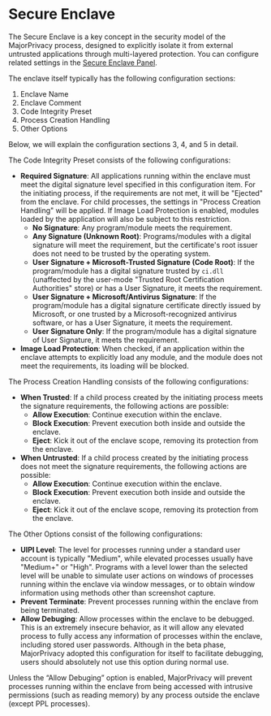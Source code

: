 # Secure Enclave

The Secure Enclave is a key concept in the security model of the MajorPrivacy process, designed to explicitly isolate it from external untrusted applications through multi-layered protection.
You can configure related settings in the <a href="../Panel/Secure Enclave.md">Secure Enclave Panel</a>.

The enclave itself typically has the following configuration sections:
1. Enclave Name
2. Enclave Comment
3. Code Integrity Preset
4. Process Creation Handling
5. Other Options

Below, we will explain the configuration sections 3, 4, and 5 in detail.

The Code Integrity Preset consists of the following configurations:
 - **Required Signature**: All applications running within the enclave must meet the digital signature level specified in this configuration item. For the initiating process, if the requirements are not met, it will be "Ejected" from the enclave. For child processes, the settings in "Process Creation Handling" will be applied. If Image Load Protection is enabled, modules loaded by the application will also be subject to this restriction.
   - **No Signature**: Any program/module meets the requirement.
   - **Any Signature (Unknown Root)**: Programs/modules with a digital signature will meet the requirement, but the certificate's root issuer does not need to be trusted by the operating system.
   - **User Signature + Microsoft-Trusted Signature (Code Root)**: If the program/module has a digital signature trusted by `ci.dll` (unaffected by the user-mode "Trusted Root Certification Authorities" store) or has a User Signature, it meets the requirement.
   - **User Signature + Microsoft/Antivirus Signature**: If the program/module has a digital signature certificate directly issued by Microsoft, or one trusted by a Microsoft-recognized antivirus software, or has a User Signature, it meets the requirement.
   - **User Signature Only**: If the program/module has a digital signature of User Signature, it meets the requirement.
 - **Image Load Protection**: When checked, if an application within the enclave attempts to explicitly load any module, and the module does not meet the requirements, its loading will be blocked.

The Process Creation Handling consists of the following configurations:
 - **When Trusted**: If a child process created by the initiating process meets the signature requirements, the following actions are possible:
   - **Allow Execution**: Continue execution within the enclave.
   - **Block Execution**: Prevent execution both inside and outside the enclave.
   - **Eject**: Kick it out of the enclave scope, removing its protection from the enclave.
 - **When Untrusted**: If a child process created by the initiating process does not meet the signature requirements, the following actions are possible:
   - **Allow Execution**: Continue execution within the enclave.
   - **Block Execution**: Prevent execution both inside and outside the enclave.
   - **Eject**: Kick it out of the enclave scope, removing its protection from the enclave.

The Other Options consist of the following configurations:
 - **UIPI Level**: The level for processes running under a standard user account is typically "Medium", while elevated processes usually have "Medium+" or "High". Programs with a level lower than the selected level will be unable to simulate user actions on windows of processes running within the enclave via window messages, or to obtain window information using methods other than screenshot capture.
 - **Prevent Terminate**: Prevent processes running within the enclave from being terminated.
 - **Allow Debuging**: Allow processes within the enclave to be debugged. This is an extremely insecure behavior, as it will allow any elevated process to fully access any information of processes within the enclave, including stored user passwords. Although in the beta phase, MajorPrivacy adopted this configuration for itself to facilitate debugging, users should absolutely not use this option during normal use.

Unless the “Allow Debuging” option is enabled, MajorPrivacy will prevent processes running within the enclave from being accessed with intrusive permissions (such as reading memory) by any process outside the enclave (except PPL processes).